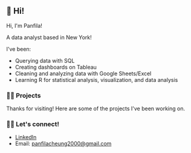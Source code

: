 ## 👋 Hi! 

Hi, I'm Panfila! 

A data analyst based in New York! 

I've been:
- Querying data with SQL
- Creating dashboards on Tableau
- Cleaning and analyzing data with Google Sheets/Excel
- Learning R for statistical analysis, visualization, and data analysis

### 👩‍💻 Projects 
Thanks for visiting! Here are some of the projects I've been working on. 

### 🙋‍♀️ Let's connect! 
- [LinkedIn](www.linkedin.com/in/panfila-cheung) 
- Email: panfilacheung2000@gmail.com


